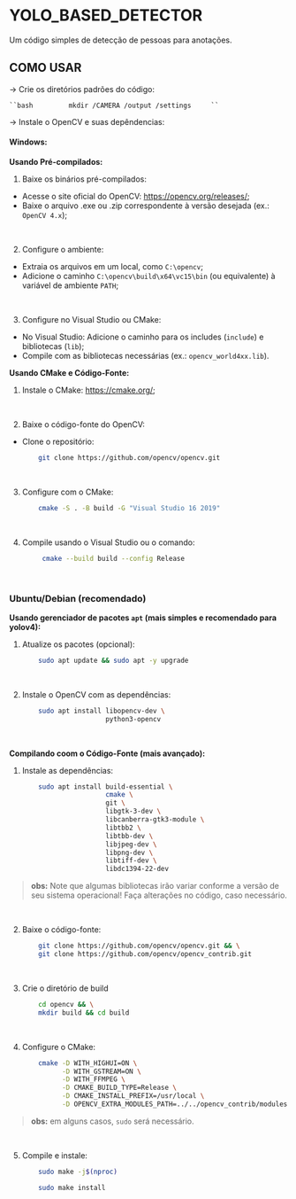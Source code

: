 # YOLO_BASED_DETECTOR

 Um código simples de detecção de pessoas para anotações.

## COMO USAR

-> Crie os diretórios padrões do código:

    ``bash         mkdir /CAMERA /output /settings     ``

-> Instale o OpenCV e suas depêndencias:

#### Windows:

**Usando Pré-compilados:**

1. Baixe os binários pré-compilados:

- Acesse o site oficial do OpenCV: https://opencv.org/releases/;
- Baixe o arquivo .exe ou .zip correspondente à versão desejada (ex.: `OpenCV 4.x`);

<br>

2. Configure o ambiente:

- Extraia os arquivos em um local, como `C:\opencv`;
- Adicione o caminho `C:\opencv\build\x64\vc15\bin` (ou equivalente) à variável de ambiente `PATH`;

<br>

3. Configure no Visual Studio ou CMake:

- No Visual Studio: Adicione o caminho para os includes (`include`) e bibliotecas (`lib`);
- Compile com as bibliotecas necessárias (ex.: `opencv_world4xx.lib`).

**Usando CMake e Código-Fonte:**

1. Instale o CMake: https://cmake.org/;
   
<br>

2. Baixe o código-fonte do OpenCV:

- Clone o repositório:
  ```bash
      git clone https://github.com/opencv/opencv.git
  ```

<br>

3. Configure com o CMake:

   ```bash
       cmake -S . -B build -G "Visual Studio 16 2019"
   ```

<br>

4. Compile usando o Visual Studio ou o comando:

   ```bash
        cmake --build build --config Release
   ```

<br>

### Ubuntu/Debian (recomendado)

**Usando gerenciador de pacotes `apt` (mais simples e recomendado para yolov4):**

1. Atualize os pacotes (opcional):

   ```bash
       sudo apt update && sudo apt -y upgrade
   ```

<br>

2. Instale o OpenCV com as dependências:

   ```bash
       sudo apt install libopencv-dev \
                        python3-opencv
   ```

<br>

**Compilando coom o Código-Fonte (mais avançado):**

1. Instale as dependências:

   ```bash
       sudo apt install build-essential \ 
                        cmake \
                        git \
                        libgtk-3-dev \
                        libcanberra-gtk3-module \
                        libtbb2 \
                        libtbb-dev \
                        libjpeg-dev \
                        libpng-dev \
                        libtiff-dev \
                        libdc1394-22-dev
   ```

> **obs:** Note que algumas bibliotecas irão variar conforme a versão de seu sistema operacional! Faça alterações no código, caso necessário.

<br>

2. Baixe o código-fonte:

   ```bash
       git clone https://github.com/opencv/opencv.git && \
       git clone https://github.com/opencv/opencv_contrib.git
   ```

<br>

3. Crie o diretório de build

    ```bash
        cd opencv && \
        mkdir build && cd build
    ```

<br>

4. Configure o CMake:

    ```bash
        cmake -D WITH_HIGHUI=ON \
              -D WITH_GSTREAM=ON \
              -D WITH_FFMPEG \
              -D CMAKE_BUILD_TYPE=Release \
              -D CMAKE_INSTALL_PREFIX=/usr/local \
              -D OPENCV_EXTRA_MODULES_PATH=../../opencv_contrib/modules ..
    ```

> **obs:** em alguns casos, `sudo` será necessário.

<br>

5. Compile e instale:
    
    ```bash
        sudo make -j$(nproc)
    ```
    ```bash
        sudo make install
    ```
